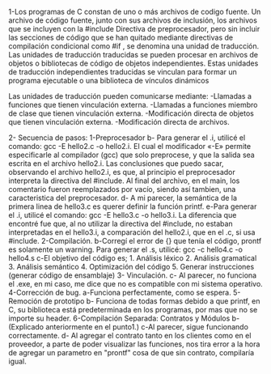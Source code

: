 1-Los programas de C constan de uno o más archivos de codigo fuente. Un archivo de código fuente, junto con sus archivos de inclusión, los archivos que se incluyen con la #include Directiva de preprocesador, pero sin incluir las secciones de código que se han quitado mediante directivas de compilación condicional como #if , se denomina una unidad de traducción.
Las unidades de traducción traducidas se pueden procesar en archivos de objetos o bibliotecas de código de objetos independientes. Estas unidades de traducción independientes traducidas se vinculan para formar un programa ejecutable o una biblioteca de vínculos dinámicos 

Las unidades de traducción pueden comunicarse mediante:
-Llamadas a funciones que tienen vinculación externa.
-Llamadas a funciones miembro de clase que tienen vinculación externa.
-Modificación directa de objetos que tienen vinculación externa.
-Modificación directa de archivos.

2- Secuencia de pasos:
    1-Preprocesador
        b- Para generar el .i, utilicé el comando: 
        gcc -E hello2.c -o hello2.i. El cual el modificador «-E» permite especificarle al compilador (gcc) que solo preprocese, y que la salida sea escrita en el archivo hello2.i.
        Las conclusiones que puedo sacar, observando el archivo hello2.i, es que, al principio el preprocesador interpreta la directiva del #include. Al final del archivo, en el main, los comentario fueron reemplazados por vacío, siendo así tambien, una caracteristica del preprocesador.
        d- A mi parecer, la semántica de la primera linea de hello3.c es querer definir la función printf.
        e-Para generar el .i, utilicé el comando: 
        gcc -E hello3.c -o hello3.i. La diferencia que encontré fue que, al no utilizar la directiva del #include, no estaban interpretadas en el hello3.i, a comparación del hello2.i, que en el .c, si usa #include.
    2-Compilación.
        b-Corregí el error de {} que tenía el código, prontf es solamente un warning. Para generar el .s, utilicé: gcc -c hello4.c -o hello4.s
        c-El objetivo del código es; 
        1. Análisis léxico
        2. Análisis gramatical
        3. Análisis semántico
        4. Optimización del código
        5. Generar instrucciones (generar código de ensamblaje) 
   3- Vinculación.
        c- Al parecer, no funciona el .exe, en mi caso, me dice que no es compatible con mi sistema operativo.
    4-Corrección de bug.
        a-Funciona perfectamente, como se espera.
    5-Remoción de prototipo
        b- Funciona de todas formas debido a que printf, en C, su biblioteca está predeterminada en los programas, por mas que no se importe su header.
    6-Compilación Separada: Contratos y Módulos
        b- (Explicado anteriormente en el punto1.)
        c-Al parecer, sigue funcionando correctamente.
        d- Al agregar el contrato tanto en los clientes como en el proveedor, a parte de poder visualizar las funciones, nos tira error a la hora de agregar un parametro en "prontf" cosa de que sin contrato, compilaría igual.